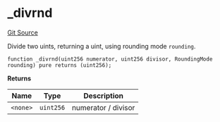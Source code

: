 # _divrnd
[Git Source](https://github.com/larrythecucumber321/protocol/blob/3222eb21fbb20ddd3d3fa2233072dfa96ea3e340/contracts/libraries/Fixed.sol)

Divide two uints, returning a uint, using rounding mode `rounding`.


```solidity
function _divrnd(uint256 numerator, uint256 divisor, RoundingMode rounding) pure returns (uint256);
```
**Returns**

|Name|Type|Description|
|----|----|-----------|
|`<none>`|`uint256`|numerator / divisor|


